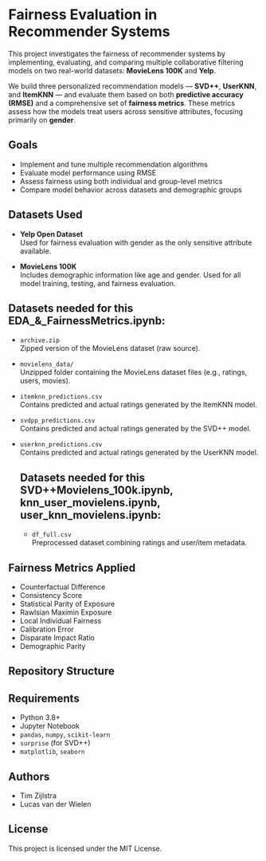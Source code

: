 # Fairness Evaluation in Recommender Systems

This project investigates the fairness of recommender systems by implementing, evaluating, and comparing multiple collaborative filtering models on two real-world datasets: **MovieLens 100K** and **Yelp**.

We build three personalized recommendation models — **SVD++**, **UserKNN**, and **ItemKNN** — and evaluate them based on both **predictive accuracy (RMSE)** and a comprehensive set of **fairness metrics**. These metrics assess how the models treat users across sensitive attributes, focusing primarily on **gender**.

## Goals

- Implement and tune multiple recommendation algorithms
- Evaluate model performance using RMSE
- Assess fairness using both individual and group-level metrics
- Compare model behavior across datasets and demographic groups

## Datasets Used

- **Yelp Open Dataset**  
  Used for fairness evaluation with gender as the only sensitive attribute available.

- **MovieLens 100K**  
  Includes demographic information like age and gender. Used for all model training, testing, and fairness evaluation.
  
## Datasets needed for this EDA_&_FairnessMetrics.ipynb:

- `archive.zip`  
  Zipped version of the MovieLens dataset (raw source).

- `movielens_data/`  
  Unzipped folder containing the MovieLens dataset files (e.g., ratings, users, movies). 

- `itemknn_predictions.csv`  
  Contains predicted and actual ratings generated by the ItemKNN model.

- `svdpp_predictions.csv`  
  Contains predicted and actual ratings generated by the SVD++ model.

- `userknn_predictions.csv`  
  Contains predicted and actual ratings generated by the UserKNN model.
  
  ## Datasets needed for this SVD++Movielens_100k.ipynb, knn_user_movielens.ipynb, user_knn_movielens.ipynb:
  
  - `df_full.csv`  
  Preprocessed dataset combining ratings and user/item metadata.


## Fairness Metrics Applied

- Counterfactual Difference  
- Consistency Score  
- Statistical Parity of Exposure  
- Rawlsian Maximin Exposure  
- Local Individual Fairness  
- Calibration Error  
- Disparate Impact Ratio  
- Demographic Parity

## Repository Structure

## Requirements

- Python 3.8+
- Jupyter Notebook
- `pandas`, `numpy`, `scikit-learn`
- `surprise` (for SVD++)
- `matplotlib`, `seaborn`

## Authors

- Tim Zijlstra
- Lucas van der Wielen

## License

This project is licensed under the MIT License.
